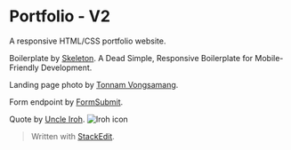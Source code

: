 # Portfolio - V2

A responsive HTML/CSS portfolio website.

Boilerplate by [Skeleton](http://getskeleton.com/). A Dead Simple, Responsive Boilerplate for Mobile-Friendly Development.

Landing page photo by [Tonnam Vongsamang](https://unsplash.com/@tonnam_v).

Form endpoint by [FormSubmit](https://formsubmit.co/).

Quote by [Uncle Iroh](https://www.cbr.com/avatar-uncle-iroh-most-inspiring-quotes/). 
![Iroh icon](https://maierfelix.github.io/Iroh/Iroh.png)

> Written with [StackEdit](https://stackedit.io/).
